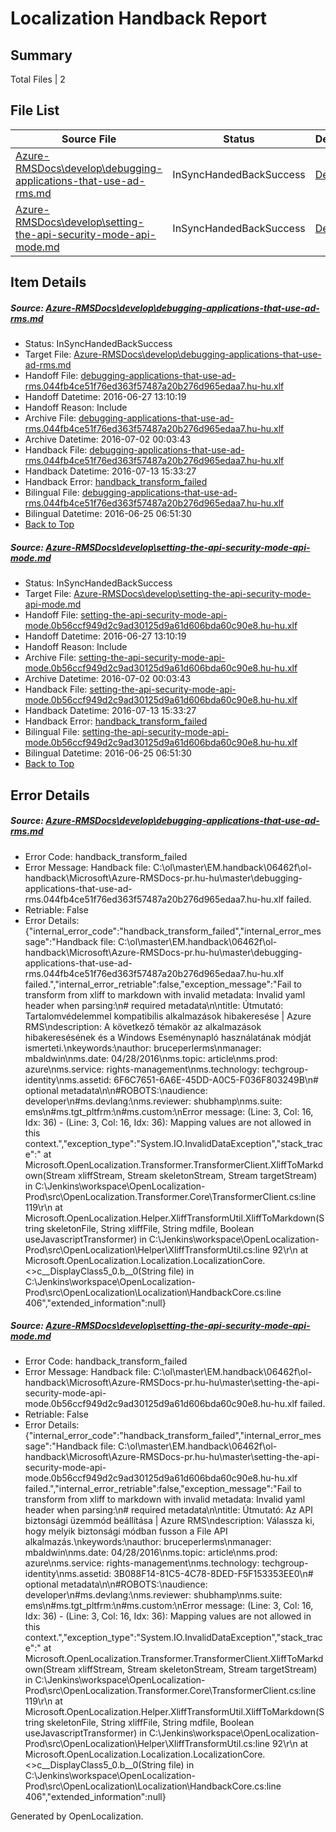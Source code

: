 # <a name='report-top'></a> Localization Handback Report

## Summary
 Total Files | 2

## File List
 Source File | Status | Details 
 ----------- | ------ | ------- 
 [Azure-RMSDocs\develop\debugging-applications-that-use-ad-rms.md](https://github.com/Microsoft/Azure-RMSDocs-pr/blob/29e856e3e9990f81a791c533ddad5a332093d5d3/Azure-RMSDocs/develop/debugging-applications-that-use-ad-rms.md) | InSyncHandedBackSuccess | [Details](#c00ce9829ce4150cfef74ecd972450b3d787f31255)
 [Azure-RMSDocs\develop\setting-the-api-security-mode-api-mode.md](https://github.com/Microsoft/Azure-RMSDocs-pr/blob/11b998addd14fdde0592ed948b956ddb2ed6e570/Azure-RMSDocs/develop/setting-the-api-security-mode-api-mode.md) | InSyncHandedBackSuccess | [Details](#2be40c9caf33f391f8be9fe116d3473ce995613b87)

## Item Details
##### <a name='c00ce9829ce4150cfef74ecd972450b3d787f31255'></a> Source: [Azure-RMSDocs\develop\debugging-applications-that-use-ad-rms.md](https://github.com/Microsoft/Azure-RMSDocs-pr/blob/29e856e3e9990f81a791c533ddad5a332093d5d3/Azure-RMSDocs/develop/debugging-applications-that-use-ad-rms.md)
* Status: InSyncHandedBackSuccess
* Target File: [Azure-RMSDocs\develop\debugging-applications-that-use-ad-rms.md](https://github.com/Microsoft/Azure-RMSDocs-pr.hu-hu/blob/bd34d033f0cc552abf2ef482cb4fc3bdccd535c3/Azure-RMSDocs/develop/debugging-applications-that-use-ad-rms.md)
* Handoff File: [debugging-applications-that-use-ad-rms.044fb4ce51f76ed363f57487a20b276d965edaa7.hu-hu.xlf](https://github.com/Microsoft/EM.handoff/blob/ad84793f0bd3789f91d14dcbf3ff5dfb942bc39c/ol-handoff/Microsoft/Azure-RMSDocs-pr.hu-hu/master/debugging-applications-that-use-ad-rms.044fb4ce51f76ed363f57487a20b276d965edaa7.hu-hu.xlf)
* Handoff Datetime: 2016-06-27 13:10:19
* Handoff Reason: Include
* Archive File: [debugging-applications-that-use-ad-rms.044fb4ce51f76ed363f57487a20b276d965edaa7.hu-hu.xlf](https://github.com/Microsoft/EM.handoff/blob/786b12315655133d22ea41e087b78f2f38161bc8/ol-handoff/Microsoft/Azure-RMSDocs-pr.hu-hu/master/archive/debugging-applications-that-use-ad-rms.044fb4ce51f76ed363f57487a20b276d965edaa7.hu-hu.xlf)
* Archive Datetime: 2016-07-02 00:03:43
* Handback File: [debugging-applications-that-use-ad-rms.044fb4ce51f76ed363f57487a20b276d965edaa7.hu-hu.xlf](https://github.com/Microsoft/EM.handback/blob/14fde266f5e7a0e8deeaff66f5034398a87de3b7/ol-handback/Microsoft/Azure-RMSDocs-pr.hu-hu/master/debugging-applications-that-use-ad-rms.044fb4ce51f76ed363f57487a20b276d965edaa7.hu-hu.xlf)
* Handback Datetime: 2016-07-13 15:33:27
* Handback Error: [handback_transform_failed](#c00ce9829ce4150cfef74ecd972450b3d787f31255handback_transform_failed)
* Bilingual File: [debugging-applications-that-use-ad-rms.044fb4ce51f76ed363f57487a20b276d965edaa7.hu-hu.xlf](https://github.com/Microsoft/EM.handback/blob/14fde266f5e7a0e8deeaff66f5034398a87de3b7/ol-handback/Microsoft/Azure-RMSDocs-pr.hu-hu/master/debugging-applications-that-use-ad-rms.044fb4ce51f76ed363f57487a20b276d965edaa7.hu-hu.xlf)
* Bilingual Datetime: 2016-06-25 06:51:30
* [Back to Top](#report-top)

##### <a name='2be40c9caf33f391f8be9fe116d3473ce995613b87'></a> Source: [Azure-RMSDocs\develop\setting-the-api-security-mode-api-mode.md](https://github.com/Microsoft/Azure-RMSDocs-pr/blob/11b998addd14fdde0592ed948b956ddb2ed6e570/Azure-RMSDocs/develop/setting-the-api-security-mode-api-mode.md)
* Status: InSyncHandedBackSuccess
* Target File: [Azure-RMSDocs\develop\setting-the-api-security-mode-api-mode.md](https://github.com/Microsoft/Azure-RMSDocs-pr.hu-hu/blob/bd34d033f0cc552abf2ef482cb4fc3bdccd535c3/Azure-RMSDocs/develop/setting-the-api-security-mode-api-mode.md)
* Handoff File: [setting-the-api-security-mode-api-mode.0b56ccf949d2c9ad30125d9a61d606bda60c90e8.hu-hu.xlf](https://github.com/Microsoft/EM.handoff/blob/ad84793f0bd3789f91d14dcbf3ff5dfb942bc39c/ol-handoff/Microsoft/Azure-RMSDocs-pr.hu-hu/master/setting-the-api-security-mode-api-mode.0b56ccf949d2c9ad30125d9a61d606bda60c90e8.hu-hu.xlf)
* Handoff Datetime: 2016-06-27 13:10:19
* Handoff Reason: Include
* Archive File: [setting-the-api-security-mode-api-mode.0b56ccf949d2c9ad30125d9a61d606bda60c90e8.hu-hu.xlf](https://github.com/Microsoft/EM.handoff/blob/786b12315655133d22ea41e087b78f2f38161bc8/ol-handoff/Microsoft/Azure-RMSDocs-pr.hu-hu/master/archive/setting-the-api-security-mode-api-mode.0b56ccf949d2c9ad30125d9a61d606bda60c90e8.hu-hu.xlf)
* Archive Datetime: 2016-07-02 00:03:43
* Handback File: [setting-the-api-security-mode-api-mode.0b56ccf949d2c9ad30125d9a61d606bda60c90e8.hu-hu.xlf](https://github.com/Microsoft/EM.handback/blob/14fde266f5e7a0e8deeaff66f5034398a87de3b7/ol-handback/Microsoft/Azure-RMSDocs-pr.hu-hu/master/setting-the-api-security-mode-api-mode.0b56ccf949d2c9ad30125d9a61d606bda60c90e8.hu-hu.xlf)
* Handback Datetime: 2016-07-13 15:33:27
* Handback Error: [handback_transform_failed](#2be40c9caf33f391f8be9fe116d3473ce995613b87handback_transform_failed)
* Bilingual File: [setting-the-api-security-mode-api-mode.0b56ccf949d2c9ad30125d9a61d606bda60c90e8.hu-hu.xlf](https://github.com/Microsoft/EM.handback/blob/14fde266f5e7a0e8deeaff66f5034398a87de3b7/ol-handback/Microsoft/Azure-RMSDocs-pr.hu-hu/master/setting-the-api-security-mode-api-mode.0b56ccf949d2c9ad30125d9a61d606bda60c90e8.hu-hu.xlf)
* Bilingual Datetime: 2016-06-25 06:51:30
* [Back to Top](#report-top)


## Error Details
##### <a name='c00ce9829ce4150cfef74ecd972450b3d787f31255handback_transform_failed'></a> Source: [Azure-RMSDocs\develop\debugging-applications-that-use-ad-rms.md](#c00ce9829ce4150cfef74ecd972450b3d787f31255)
* Error Code: handback_transform_failed
* Error Message: Handback file: C:\ol\master\EM.handback\06462f\ol-handback\Microsoft\Azure-RMSDocs-pr.hu-hu\master\debugging-applications-that-use-ad-rms.044fb4ce51f76ed363f57487a20b276d965edaa7.hu-hu.xlf failed.
* Retriable: False
* Error Details: {"internal_error_code":"handback_transform_failed","internal_error_message":"Handback file: C:\\ol\\master\\EM.handback\\06462f\\ol-handback\\Microsoft\\Azure-RMSDocs-pr.hu-hu\\master\\debugging-applications-that-use-ad-rms.044fb4ce51f76ed363f57487a20b276d965edaa7.hu-hu.xlf failed.","internal_error_retriable":false,"exception_message":"Fail to transform from xliff to markdown with invalid metadata: Invalid yaml header when parsing:\n# required metadata\n\ntitle: Útmutató: Tartalomvédelemmel kompatibilis alkalmazások hibakeresése | Azure RMS\ndescription: A következő témakör az alkalmazások hibakeresésének és a Windows Eseménynapló használatának módját ismerteti.\nkeywords:\nauthor: bruceperlerms\nmanager: mbaldwin\nms.date: 04/28/2016\nms.topic: article\nms.prod: azure\nms.service: rights-management\nms.technology: techgroup-identity\nms.assetid: 6F6C7651-6A6E-45DD-A0C5-F036F803249B\n# optional metadata\n\n#ROBOTS:\naudience: developer\n#ms.devlang:\nms.reviewer: shubhamp\nms.suite: ems\n#ms.tgt_pltfrm:\n#ms.custom:\nError message: (Line: 3, Col: 16, Idx: 36) - (Line: 3, Col: 16, Idx: 36): Mapping values are not allowed in this context.","exception_type":"System.IO.InvalidDataException","stack_trace":"   at Microsoft.OpenLocalization.Transformer.TransformerClient.XliffToMarkdown(Stream xliffStream, Stream skeletonStream, Stream targetStream) in C:\\Jenkins\\workspace\\OpenLocalization-Prod\\src\\OpenLocalization.Transformer.Core\\TransformerClient.cs:line 119\r\n   at Microsoft.OpenLocalization.Helper.XliffTransformUtil.XliffToMarkdown(String skeletonFile, String xliffFile, String mdfile, Boolean useJavascriptTransformer) in C:\\Jenkins\\workspace\\OpenLocalization-Prod\\src\\OpenLocalization\\Helper\\XliffTransformUtil.cs:line 92\r\n   at Microsoft.OpenLocalization.Localization.LocalizationCore.<>c__DisplayClass5_0.<GetHandbackFiles>b__0(String file) in C:\\Jenkins\\workspace\\OpenLocalization-Prod\\src\\OpenLocalization\\Localization\\HandbackCore.cs:line 406","extended_information":null}

##### <a name='2be40c9caf33f391f8be9fe116d3473ce995613b87handback_transform_failed'></a> Source: [Azure-RMSDocs\develop\setting-the-api-security-mode-api-mode.md](#2be40c9caf33f391f8be9fe116d3473ce995613b87)
* Error Code: handback_transform_failed
* Error Message: Handback file: C:\ol\master\EM.handback\06462f\ol-handback\Microsoft\Azure-RMSDocs-pr.hu-hu\master\setting-the-api-security-mode-api-mode.0b56ccf949d2c9ad30125d9a61d606bda60c90e8.hu-hu.xlf failed.
* Retriable: False
* Error Details: {"internal_error_code":"handback_transform_failed","internal_error_message":"Handback file: C:\\ol\\master\\EM.handback\\06462f\\ol-handback\\Microsoft\\Azure-RMSDocs-pr.hu-hu\\master\\setting-the-api-security-mode-api-mode.0b56ccf949d2c9ad30125d9a61d606bda60c90e8.hu-hu.xlf failed.","internal_error_retriable":false,"exception_message":"Fail to transform from xliff to markdown with invalid metadata: Invalid yaml header when parsing:\n# required metadata\n\ntitle: Útmutató: Az API biztonsági üzemmód beállítása | Azure RMS\ndescription: Válassza ki, hogy melyik biztonsági módban fusson a File API alkalmazás.\nkeywords:\nauthor: bruceperlerms\nmanager: mbaldwin\nms.date: 04/28/2016\nms.topic: article\nms.prod: azure\nms.service: rights-management\nms.technology: techgroup-identity\nms.assetid: 3B088F14-81C5-4C78-8DED-F5F153353EE0\n# optional metadata\n\n#ROBOTS:\naudience: developer\n#ms.devlang:\nms.reviewer: shubhamp\nms.suite: ems\n#ms.tgt_pltfrm:\n#ms.custom:\nError message: (Line: 3, Col: 16, Idx: 36) - (Line: 3, Col: 16, Idx: 36): Mapping values are not allowed in this context.","exception_type":"System.IO.InvalidDataException","stack_trace":"   at Microsoft.OpenLocalization.Transformer.TransformerClient.XliffToMarkdown(Stream xliffStream, Stream skeletonStream, Stream targetStream) in C:\\Jenkins\\workspace\\OpenLocalization-Prod\\src\\OpenLocalization.Transformer.Core\\TransformerClient.cs:line 119\r\n   at Microsoft.OpenLocalization.Helper.XliffTransformUtil.XliffToMarkdown(String skeletonFile, String xliffFile, String mdfile, Boolean useJavascriptTransformer) in C:\\Jenkins\\workspace\\OpenLocalization-Prod\\src\\OpenLocalization\\Helper\\XliffTransformUtil.cs:line 92\r\n   at Microsoft.OpenLocalization.Localization.LocalizationCore.<>c__DisplayClass5_0.<GetHandbackFiles>b__0(String file) in C:\\Jenkins\\workspace\\OpenLocalization-Prod\\src\\OpenLocalization\\Localization\\HandbackCore.cs:line 406","extended_information":null}


Generated by OpenLocalization.
